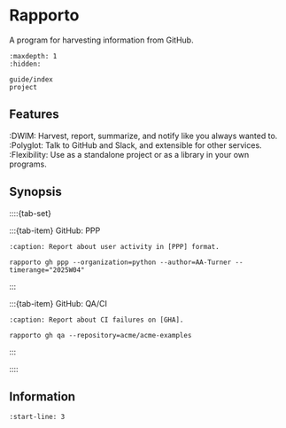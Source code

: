 # Rapporto

A program for harvesting information from GitHub.

```{toctree}
:maxdepth: 1
:hidden:

guide/index
project
```

## Features

:DWIM:
    Harvest, report, summarize, and notify like you always wanted to.
:Polyglot:
    Talk to GitHub and Slack, and extensible for other services.
:Flexibility:
    Use as a standalone project or as a library in your own programs.

## Synopsis

::::{tab-set}

:::{tab-item} GitHub: PPP
```{code-block} shell
:caption: Report about user activity in [PPP] format.

rapporto gh ppp --organization=python --author=AA-Turner --timerange="2025W04"
```

:::

:::{tab-item} GitHub: QA/CI
```{code-block} shell
:caption: Report about CI failures on [GHA].

rapporto gh qa --repository=acme/acme-examples
```
:::

::::

## Information

```{include} readme.md
:start-line: 3
```


[DWIM]: https://en.wikipedia.org/wiki/DWIM
[GHA]: https://github.com/features/actions
[PPP]: https://weekdone.com/resources/plans-progress-problems
